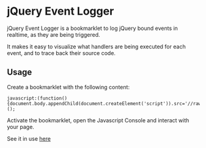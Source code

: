 jQuery Event Logger
=============

jQuery Event Logger is a bookmarklet to log jQuery bound events in realtime, as they are being triggered.

It makes it easy to visualize what handlers are being executed for each event, and to trace back their source code.

## Usage

Create a bookmarklet with the following content:

    javascript:(function(){document.body.appendChild(document.createElement('script')).src='//rawgit.com/srizzo/jqueryeventlogger/master/dist/jqueryeventlogger.min.js';})();

Activate the bookmarklet, open the Javascript Console and interact with your page.

See it in use [here](http://srizzo.github.io/jqueryeventlogger/)